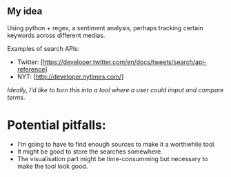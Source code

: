 ## My idea

Using python + regex, a sentiment analysis, perhaps tracking certain keywords across different medias. 

Examples of search APIs:

- Twitter: [https://developer.twitter.com/en/docs/tweets/search/api-reference]
- NYT: [http://developer.nytimes.com/]

*Ideally, I'd like to turn this into a tool where a user could imput and compare terms.*

# Potential pitfalls: 

- I'm going to have to find enough sources to make it a worthwhile tool. 
- It might be good to store the searches somewhere.
- The visualisation part might be time-consumming but necessary to make the tool look good. 
